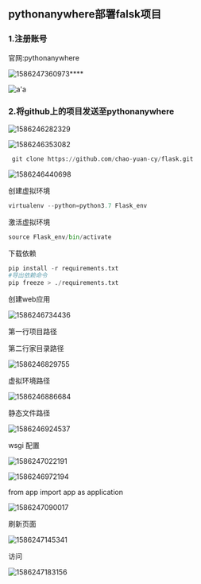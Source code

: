 ## pythonanywhere部署falsk项目

### 1.注册账号

官网:pythonanywhere

![1586247360973](C:\Users\13371\AppData\Roaming\Typora\typora-user-images\1586247360973.png)****

![a'a](C:\Users\13371\AppData\Roaming\Typora\typora-user-images\1586247386094.png)





### 2.将github上的项目发送至pythonanywhere   

![1586246282329](C:\Users\13371\AppData\Roaming\Typora\typora-user-images\1586246282329.png)

![1586246353082](C:\Users\13371\AppData\Roaming\Typora\typora-user-images\1586246353082.png)

``` py
 git clone https://github.com/chao-yuan-cy/flask.git
```

![1586246440698](C:\Users\13371\AppData\Roaming\Typora\typora-user-images\1586246440698.png)

创建虚拟环境

``` python
virtualenv --python=python3.7 Flask_env
```

激活虚拟环境

``` python
source Flask_env/bin/activate
```

下载依赖

``` python
pip install -r requirements.txt 
#导出依赖命令
pip freeze > ./requirements.txt
```





创建web应用

![1586246734436](C:\Users\13371\AppData\Roaming\Typora\typora-user-images\1586246734436.png)

第一行项目路径

第二行家目录路径

![1586246829755](C:\Users\13371\AppData\Roaming\Typora\typora-user-images\1586246829755.png)

虚拟环境路径

![1586246886684](C:\Users\13371\AppData\Roaming\Typora\typora-user-images\1586246886684.png)

静态文件路径

![1586246924537](C:\Users\13371\AppData\Roaming\Typora\typora-user-images\1586246924537.png)

wsgi 配置

![1586247022191](C:\Users\13371\AppData\Roaming\Typora\typora-user-images\1586247022191.png)

![1586246972194](C:\Users\13371\AppData\Roaming\Typora\typora-user-images\1586246972194.png)

from app import app as application

![1586247090017](C:\Users\13371\AppData\Roaming\Typora\typora-user-images\1586247090017.png)

刷新页面

![1586247145341](C:\Users\13371\AppData\Roaming\Typora\typora-user-images\1586247145341.png)

访问

![1586247183156](C:\Users\13371\AppData\Roaming\Typora\typora-user-images\1586247183156.png)